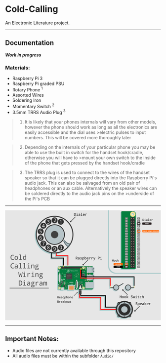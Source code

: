 # Cold-Calling
An Electronic Literature project.

----

## Documentation

***Work in progress***

### Materials:

* Raspberry Pi 3
* Raspberry Pi graded PSU
* Rotary Phone <sup>1</sup>
* Assorted Wires
* Soldering Iron
* Momentary Switch <sup>2</sup>
* 3.5mm TRRS Audio Plug <sup>3</sup>


>1. It is likely that your phones internals will vary from other models, however the phone should work as long as all the electronics are easily accessible and the dial uses >electric pulses to input numbers. This will be covered more thoroughly later

>2. Depending on the internals of your particular phone you may be able to use the built in switch for the handset hook/cradle, otherwise you will have to >mount your own switch to the inside of the phone that gets pressed by the handset hook/cradle

>3. The TRRS plug is used to connect to the wires of the handset speaker so that it can be plugged directly into the Raspberry Pi's audio jack. This can also be salvaged from an old pair of headphones or an aux cable. Alternatively the speaker wires can be soldered directly to the audio jack pins on the >underside of the Pi's PCB 


----

<img src="./assets/wiring_diagram.png" alt="Markdown Monster icon" width="800"/>

----

## Important Notes:
* Audio files are not currently available through this repository
* All audio files must be within the subfolder `Audio/`